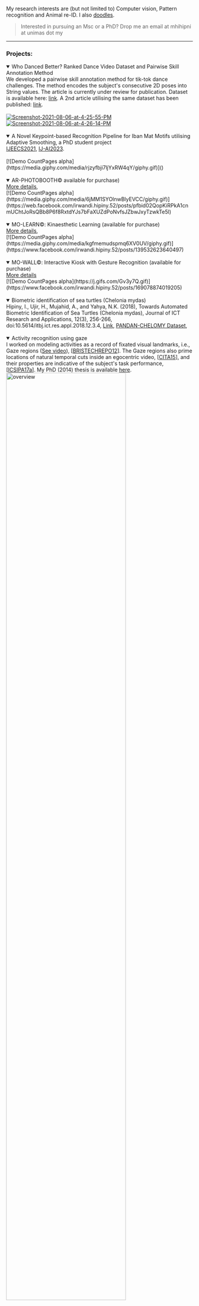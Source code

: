 My research interests are (but not limited to) Computer vision, Pattern recognition and Animal re-ID. I also <a href="https://github.com/irwandihipiny/mine/wiki/doodles">doodles</a>.

> Interested in pursuing an Msc or a PhD? Drop me an email at mhihipni at unimas dot my

***

### Projects:
<details open> 
<summary>Who Danced Better? Ranked Dance Video Dataset and Pairwise Skill Annotation Method</summary>
We developed a pairwise skill annotation method for tik-tok dance challenges. The method encodes the subject's consecutive 2D poses into String values. The article is currently under review for publication. Dataset is available here: <a href="https://www.kaggle.com/irwandihipiny/cdrg-unimas-tiktok">link</a>. A 2nd article utilising the same dataset has been published: <a href="https://ijai.iaescore.com/index.php/IJAI/article/view/21901">link</a>. <br><br>
<a href="https://ibb.co/WWLtwq4"><img src="https://i.ibb.co/SXzr8W4/Screenshot-2021-08-06-at-4-25-55-PM.png" alt="Screenshot-2021-08-06-at-4-25-55-PM" border="0"></a>
<a href="https://ibb.co/k8YDM8z"><img src="https://i.ibb.co/bBpv7BY/Screenshot-2021-08-06-at-4-26-14-PM.png" alt="Screenshot-2021-08-06-at-4-26-14-PM" border="0"></a>
</details>
<br>

<details open> 
<summary>A Novel Keypoint-based Recognition Pipeline for Iban Mat Motifs utilising Adaptive Smoothing, a PhD student project</summary>
<a href="http://ijeecs.iaescore.com/index.php/IJEECS/article/view/25755">IJEECS2021</a>, <a href="https://ijai.iaescore.com/index.php/IJAI/article/view/22078">IJ-AI2023</a>.
</details>
<br>
[![Demo CountPages alpha](https://media.giphy.com/media/rjzyfbji7ljYxRW4qY/giphy.gif)]()
<br><br>

<details open> 
<summary>AR-PHOTOBOOTH© available for purchase)</summary>
<a href="https://web.facebook.com/irwandi.hipiny.52/posts/pfbid02QopKiRPkA1cnmUChtJoRsQBb8P6f8RxtdYJs7bFaXUZdPoNvfsJZbwJxyTzwkTe5l">More details</a>,
</details>
[![Demo CountPages alpha](https://media.giphy.com/media/6jMM1SYOlnwBlyEVCC/giphy.gif)](https://web.facebook.com/irwandi.hipiny.52/posts/pfbid02QopKiRPkA1cnmUChtJoRsQBb8P6f8RxtdYJs7bFaXUZdPoNvfsJZbwJxyTzwkTe5l)
<br><br>

<details open> 
<summary>MO-LEARN©: Kinaesthetic Learning (available for purchase)</summary>
<a href="https://www.facebook.com/irwandi.hipiny.52/posts/139532623640497">More details</a>,
</details>
[![Demo CountPages alpha](https://media.giphy.com/media/kgfmemudspmq6XV0UV/giphy.gif)](https://www.facebook.com/irwandi.hipiny.52/posts/139532623640497)
<br><br>

<details open> 
<summary>MO-WALL©: Interactive Kiosk with Gesture Recognition (available for purchase)</summary>
<a href="https://www.facebook.com/irwandi.hipiny.52/posts/169078874019205">More details</a>
</details>
[![Demo CountPages alpha](https://j.gifs.com/Gv3y7Q.gif)](https://www.facebook.com/irwandi.hipiny.52/posts/169078874019205)
<br><br>

<details open> 
<summary>Biometric identification of sea turtles (Chelonia mydas)</summary>
Hipiny, I., Ujir, H., Mujahid, A., and Yahya, N.K. (2018), Towards Automated Biometric
Identification of Sea Turtles (Chelonia mydas), Journal of ICT Research and Applications, 12(3), 256-266, doi:10.5614/itbj.ict.res.appl.2018.12.3.4, <a href="http://journals.itb.ac.id/index.php/jictra/issue/view/783">Link</a>,
<a href="https://www.researchgate.net/publication/349138199_PANDANCHELOMYzip">PANDAN-CHELOMY Dataset</a>,
</details>
<br>

<details open> 
<summary>Activity recognition using gaze</summary>
I worked on modeling activities as a record of fixated visual landmarks, i.e., Gaze regions (<a href="https://youtu.be/T9IAq90HNU0">See video</a>), [<a href="https://pdfs.semanticscholar.org/d19d/5c1bf21573c937165ffed0d73e57cbc03dc1.pdf">BRISTECHREPO12</a>]. The Gaze regions also prime locations of natural temporal cuts inside an egocentric video, [<a href="https://ieeexplore.ieee.org/document/8120635/">CITA15</a>], and their properties are indicative of the subject's task performance, [<a href="https://ieeexplore.ieee.org/document/7349836/">ICSIPA17a</a>]. My PhD (2014) thesis is available <a href="http://ethos.bl.uk/OrderDetails.do?uin=uk.bl.ethos.682564">here</a>.<br>
<a href="https://ibb.co/Byg06gW"><img src="https://i.ibb.co/YctHdtn/overview.png" height="80%" width="80%" alt="overview" border="0"></a>
<a href="https://ibb.co/4YNJGyy"><img src="https://i.ibb.co/txC3tff/gaze2.png" height="85%" width="85%" alt="gaze2" border="0"></a>
</details>
<br>

***

### Current Postgraduates

| Name, Lvl           | Thesis title                                                                     | Remarks                                  |
|:--------------------|:---------------------------------------------------------------------------------|:-----------------------------------------|
| Joseph S., PhD      | Iban's Plaited Mat Motifs Recognition using Invariant Image Features             | Sept 2017 - Now, [<a href="http://ijeecs.iaescore.com/index.php/IJEECS/article/view/25755">IJEECS2021</a>], [<a href="https://ijai.iaescore.com/index.php/IJAI/article/view/22078">IJ-AI2023</a>] |
| Zakry K.A., MSc | Design of A Deep Learning Model with Attention Mechanism for Biometric re-ID of Green Sea Turtles in Long-term Tracking Scenario | Oct 2021 - Now |
| Soria S., MSc | Automatic segmentation of Region-of-Interest (ROI) in nesting Green sea turtle videos | Feb 2022 - Now |
| Leghari I., PhD | Artificial Intelligence Approaches for Identification and Evaluation of Intellectual Disabled Down Syndrome People of Pakistan: A Model Based Study | Oct 2022 - Now, Co-sup w/ AP Dr Hamimah |
| Payandenick M., MSc | Geometric 3D Face Recognition Using Non-linear Statistical Discriminant Approach | On-going, Co-sup w/ AP Dr Jacey-Lynn Minoi |

***

### Graduated

| Name, Lvl           | Thesis title                                                                        | Remarks                                 |
|:--------------------|:------------------------------------------------------------------------------------|:----------------------------------------|
| Peter M., MSc       | Facial Expression Synthesis using Kernel Approach | Co-sup w/ Dr Jacey-Lynn Minoi |
| Joseph S., MAIT     | Unsupervised Classification of Intrusive Igneous Rock Thin Section Images using Edge Detection and Colour Analysis | [<a href="https://ieeexplore.ieee.org/document/8120669/">ICSIPA17b</a>], Now at Dept. of Minerals and Geoscience, Malaysia. |
| Sulaiman M.K., MITM IT Project | Empirical Insights on Gender-Based Computer Font Preference of Dyslexic Juvenile Learners | [<a href="https://ieeexplore.ieee.org/document/9914597">AiIC2022</a>]
| Ubam E., MITM IT Project       | UI/UX Analysis & Design for Mobile Banking Application aimed for Malaysian Senior Citizens | [<a href="https://ieeexplore.ieee.org/document/9611136">ICEEI2021</a>]
| Chen S.H., MITM IT Project | Automated Identification of High Risk Agencies for Audit Purposes: A Requirement Analysis Study |   |
| Affandy N., MITM IT Project | Investigating the Adoption of Digital Payment through TAM: Analysis and Insights from Users in Sarawak, Malaysia |   |

***

### Datasets
PANDAN-CHELOMY, a dataset containing 140 aerial (70 raw + 70 rotated upright) images of sea turtles (Chelonia mydas), captured at Pandan Beach, Lundu.[<a href="https://www.researchgate.net/publication/349138199_PANDANCHELOMYzip">link</a>]

UNIMAS-CDRG-TIKTOK, a dataset containing 240 ranked videos (20 x 12 label categories). <a href="https://www.kaggle.com/irwandihipiny/cdrg-unimas-tiktok">link</a>

***

### Miscellaneous
1. [Freeglut - I use this instead of GLUT in my TMT2033 Computer Graphics' class](http://freeglut.sourceforge.net/)
2. [MinGW](http://mingw-w64.org/doku.php)
3. [NeHe - The best resource site for OpenGL](http://nehe.gamedev.net/)
4. [Colah's excellent LSTM tutorial](http://colah.github.io/posts/2015-08-Understanding-LSTMs/)
5. [An excellent Youtube video on JPEG compression, DCT](https://www.youtube.com/watch?v=Q2aEzeMDHMA)
***
